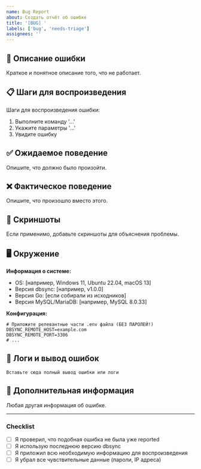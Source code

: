 ```yaml
---
name: Bug Report
about: Создать отчёт об ошибке
title: '[BUG] '
labels: ['bug', 'needs-triage']
assignees: ''
---
```


## 🐛 Описание ошибки

Краткое и понятное описание того, что не работает.

## 📋 Шаги для воспроизведения

Шаги для воспроизведения ошибки:

1. Выполните команду '...'
2. Укажите параметры '...'
3. Увидите ошибку

## ✅ Ожидаемое поведение

Опишите, что должно было произойти.

## ❌ Фактическое поведение

Опишите, что произошло вместо этого.

## 📸 Скриншоты

Если применимо, добавьте скриншоты для объяснения проблемы.

## 🖥️ Окружение

**Информация о системе:**
- OS: [например, Windows 11, Ubuntu 22.04, macOS 13]
- Версия dbsync: [например, v1.0.0]
- Версия Go: [если собирали из исходников]
- Версия MySQL/MariaDB: [например, MySQL 8.0.33]

**Конфигурация:**
```env
# Приложите релевантные части .env файла (БЕЗ ПАРОЛЕЙ!)
DBSYNC_REMOTE_HOST=example.com
DBSYNC_REMOTE_PORT=3306
# ...
```

## 📝 Логи и вывод ошибок

```
Вставьте сюда полный вывод ошибки или логи
```

## 🔧 Дополнительная информация

Любая другая информация об ошибке.

---

### Checklist
- [ ] Я проверил, что подобная ошибка не была уже reported
- [ ] Я использую последнюю версию dbsync
- [ ] Я приложил всю необходимую информацию для воспроизведения
- [ ] Я убрал все чувствительные данные (пароли, IP адреса)

